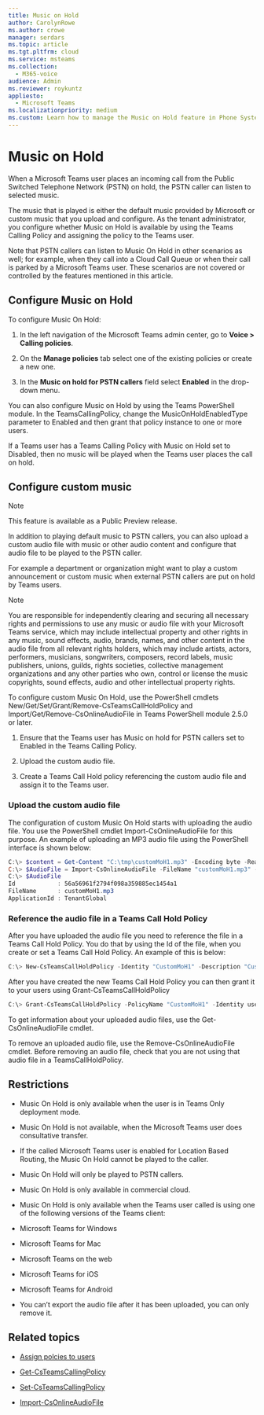 ```yaml
---
title: Music on Hold
author: CarolynRowe
ms.author: crowe
manager: serdars
ms.topic: article
ms.tgt.pltfrm: cloud
ms.service: msteams
ms.collection: 
  - M365-voice
audience: Admin
ms.reviewer: roykuntz
appliesto:
  - Microsoft Teams
ms.localizationpriority: medium
ms.custom: Learn how to manage the Music on Hold feature in Phone System.
---
```


# Music on Hold

When a Microsoft Teams user places an incoming call from the Public Switched Telephone Network (PSTN) on hold, the PSTN caller can listen to selected music.

The music that is played is either the default music provided by Microsoft or custom music that you upload and configure. As the tenant administrator, you configure whether Music on Hold is available by using the Teams Calling Policy and assigning the policy to the Teams user. 

Note that PSTN callers can listen to Music On Hold in other scenarios as well; for example, when they call into a Cloud Call Queue or when their call is parked by a Microsoft Teams user. These scenarios are not covered or controlled by the features mentioned in this article. 

## Configure Music on Hold

To configure Music On Hold:

1.	In the left navigation of the Microsoft Teams admin center, go to **Voice > Calling policies**.

2.	On the **Manage policies** tab select one of the existing policies or create a new one.

3.	In the **Music on hold for PSTN callers** field select **Enabled** in the drop-down menu.

You can also configure Music on Hold by using the Teams PowerShell module. In the TeamsCallingPolicy, change the MusicOnHoldEnabledType parameter to Enabled and then grant that policy instance to one or more users.

If a Teams user has a Teams Calling Policy with Music on Hold set to Disabled, then no music will be played when the Teams user places the call on hold.

## Configure custom music

> [!NOTE]
> This feature is available as a Public Preview release.

In addition to playing default music to PSTN callers, you can also upload a custom audio file with music or other audio content and configure that audio file to be played to the PSTN caller.

For example a department or organization might want to play a custom announcement or custom music when external PSTN callers are put on hold by Teams users.  

> [!NOTE]
> You are responsible for independently clearing and securing all necessary rights and permissions to use any music or audio file with your Microsoft Teams service, which may include intellectual property and other rights in any music, sound effects, audio, brands, names, and other content in the audio file from all relevant rights holders, which may include artists, actors, performers, musicians, songwriters, composers, record labels, music publishers, unions, guilds, rights societies, collective management organizations and any other parties who own, control or license the music copyrights, sound effects, audio and other intellectual property rights.

To configure custom Music On Hold, use the PowerShell cmdlets New/Get/Set/Grant/Remove-CsTeamsCallHoldPolicy and Import/Get/Remove-CsOnlineAudioFile in Teams PowerShell module 2.5.0 or later.


1. Ensure that the Teams user has Music on hold for PSTN callers set to Enabled in the Teams Calling Policy. 

2. Upload the custom audio file.

3. Create a Teams Call Hold policy referencing the custom audio file and assign it to the Teams user.

### Upload the custom audio file

The configuration of custom Music On Hold starts with uploading the audio file. You use the PowerShell cmdlet Import-CsOnlineAudioFile for this purpose. 
An example of uploading an MP3 audio file using the PowerShell interface is shown below:

```PowerShell
C:\> $content = Get-Content "C:\tmp\customMoH1.mp3" -Encoding byte -ReadCount 0
C:\> $AudioFile = Import-CsOnlineAudioFile -FileName "customMoH1.mp3" -Content $content
C:\> $AudioFile
Id            : 56a56961f2794f098a359885ec1454a1
FileName      : customMoH1.mp3
ApplicationId : TenantGlobal
```

### Reference the audio file in a Teams Call Hold Policy

After you have uploaded the audio file you need to reference the file in a Teams Call Hold Policy. You do that by using the Id of the file, when you create or set a Teams Call Hold Policy. An example of this is below:

```PowerShell
C:\> New-CsTeamsCallHoldPolicy -Identity "CustomMoH1" -Description "Custom MoH using CustomMoH1.mp3" -AudioFileId $AudioFile.Id
```

After you have created the new Teams Call Hold Policy you can then grant it to your users using Grant-CsTeamsCallHoldPolicy

```PowerShell
C:\> Grant-CsTeamsCallHoldPolicy -PolicyName "CustomMoH1" -Identity user1@contoso.com
```

To get information about your uploaded audio files, use the Get-CsOnlineAudioFile cmdlet.

To remove an uploaded audio file, use the Remove-CsOnlineAudioFile cmdlet. Before removing an audio file, check that you are not using that audio file in a TeamsCallHoldPolicy.

## Restrictions

- Music On Hold is only available when the user is in Teams Only deployment mode.

- Music On Hold is not available, when the Microsoft Teams user does consultative transfer.

- If the called Microsoft Teams user is enabled for Location Based Routing, the Music On Hold cannot be played to the caller.

-	Music On Hold will only be played to PSTN callers.

-	Music On Hold is only available in commercial cloud.

-	Music On Hold is only available when the Teams user called is using one of the following versions of the Teams client:
  -	Microsoft Teams for Windows
  -	Microsoft Teams for Mac
  -	Microsoft Teams on the web
  -	Microsoft Teams for iOS
  - Microsoft Teams for Android
  - You can’t export the audio file after it has been uploaded, you can only remove it.

## Related topics

- [Assign polcies to users](assign-policies.md)

- [Get-CsTeamsCallingPolicy](https://docs.microsoft.com/powershell/module/skype/get-csteamscallingpolicy)

- [Set-CsTeamsCallingPolicy](https://docs.microsoft.com/powershell/module/skype/set-csteamscallingpolicy)

- [Import-CsOnlineAudioFile](https://docs.microsoft.com/powershell/module/skype/import-csonlineaudiofile?view=skype-ps)






